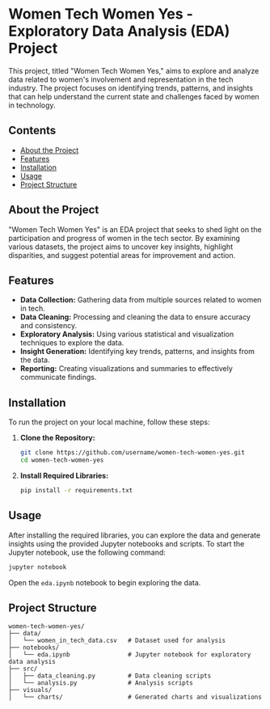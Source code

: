 
# Women Tech Women Yes - Exploratory Data Analysis (EDA) Project

This project, titled "Women Tech Women Yes," aims to explore and analyze data related to women's involvement and representation in the tech industry. The project focuses on identifying trends, patterns, and insights that can help understand the current state and challenges faced by women in technology.

## Contents

- [About the Project](#about-the-project)
- [Features](#features)
- [Installation](#installation)
- [Usage](#usage)
- [Project Structure](#project-structure)

## About the Project

"Women Tech Women Yes" is an EDA project that seeks to shed light on the participation and progress of women in the tech sector. By examining various datasets, the project aims to uncover key insights, highlight disparities, and suggest potential areas for improvement and action.

## Features

- **Data Collection:** Gathering data from multiple sources related to women in tech.
- **Data Cleaning:** Processing and cleaning the data to ensure accuracy and consistency.
- **Exploratory Analysis:** Using various statistical and visualization techniques to explore the data.
- **Insight Generation:** Identifying key trends, patterns, and insights from the data.
- **Reporting:** Creating visualizations and summaries to effectively communicate findings.

## Installation

To run the project on your local machine, follow these steps:

1. **Clone the Repository:**
    ```bash
    git clone https://github.com/username/women-tech-women-yes.git
    cd women-tech-women-yes
    ```

2. **Install Required Libraries:**
    ```bash
    pip install -r requirements.txt
    ```

## Usage

After installing the required libraries, you can explore the data and generate insights using the provided Jupyter notebooks and scripts. To start the Jupyter notebook, use the following command:

```bash
jupyter notebook
```

Open the `eda.ipynb` notebook to begin exploring the data.

## Project Structure

```
women-tech-women-yes/
├── data/
│   └── women_in_tech_data.csv   # Dataset used for analysis
├── notebooks/
│   └── eda.ipynb                # Jupyter notebook for exploratory data analysis
├── src/
│   ├── data_cleaning.py         # Data cleaning scripts
│   └── analysis.py              # Analysis scripts
├── visuals/
│   └── charts/                  # Generated charts and visualizations
